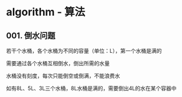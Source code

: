 # algorithm - 算法

## 001. 倒水问题

若干个水桶，各个水桶为不同的容量（单位：L），第一个水桶是满的

需要通过各个水桶互相倒水，倒出所需的水量

水桶没有刻度，每次只能倒空或倒满，不能浪费水

如有8L、5L、3L三个水桶，8L水桶是满的，需要倒出4L的水在某个容器中
